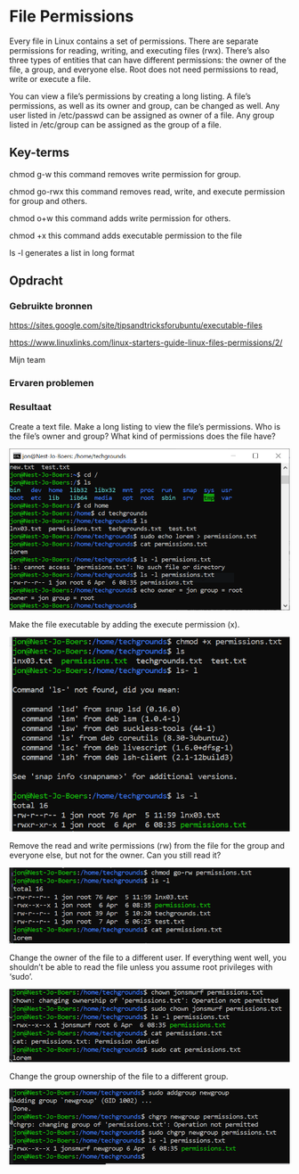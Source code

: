 # File Permissions
Every file in Linux contains a set of permissions. There are separate permissions for reading, writing, and executing files (rwx). There’s also three types of entities that can have different permissions: the owner of the file, a group, and everyone else. Root does not need permissions to read, write or execute a file.

You can view a file’s permissions by creating a long listing. A file’s permissions, as well as its owner and group, can be changed as well.
Any user listed in /etc/passwd can be assigned as owner of a file.
Any group listed in /etc/group can be assigned as the group of a file.


## Key-terms
chmod g-w this command removes write permission for group.

chmod go-rwx this command removes read, write, and execute permission for group and others.

chmod o+w this command adds write permission for others.

chmod +x <filename> this command adds executable permission to the file

ls -l generates a list in long format

## Opdracht
### Gebruikte bronnen
https://sites.google.com/site/tipsandtricksforubuntu/executable-files

https://www.linuxlinks.com/linux-starters-guide-linux-files-permissions/2/

Mijn team

### Ervaren problemen


### Resultaat

Create a text file.
Make a long listing to view the file’s permissions. Who is the file’s owner and group? What kind of permissions does the file have?

![vraag1+2](../00_includes/permissions1.PNG)

Make the file executable by adding the execute permission (x).

![Alt text](../00_includes/permissions2.PNG)

Remove the read and write permissions (rw) from the file for the group and everyone else, but not for the owner. Can you still read it?

![Alt text](../00_includes/permissions3.PNG)

Change the owner of the file to a different user. If everything went well, you shouldn’t be able to read the file unless you assume root privileges with ‘sudo’.

![Alt text](../00_includes/permissions4.PNG)

Change the group ownership of the file to a different group.

![Alt text](../00_includes/permissions5.PNG)
